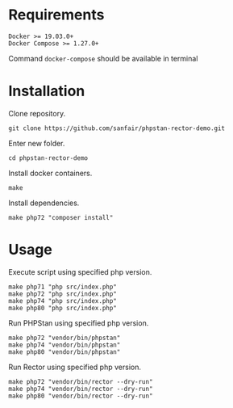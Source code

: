 # Requirements

```
Docker >= 19.03.0+
Docker Compose >= 1.27.0+
```
Command `docker-compose` should be available in terminal

# Installation

Clone repository.
``` shell
git clone https://github.com/sanfair/phpstan-rector-demo.git
```

Enter new folder.
```shell
cd phpstan-rector-demo
```


Install docker containers.
```shell
make
```

Install dependencies.
```shell
make php72 "composer install"
```

# Usage

Execute script using specified php version.
```shell
make php71 "php src/index.php"
make php72 "php src/index.php"
make php74 "php src/index.php"
make php80 "php src/index.php"
```

Run PHPStan using specified php version.
```shell
make php72 "vendor/bin/phpstan"
make php74 "vendor/bin/phpstan"
make php80 "vendor/bin/phpstan"
```

Run Rector using specified php version.
```shell
make php72 "vendor/bin/rector --dry-run"
make php74 "vendor/bin/rector --dry-run"
make php80 "vendor/bin/rector --dry-run"
```
